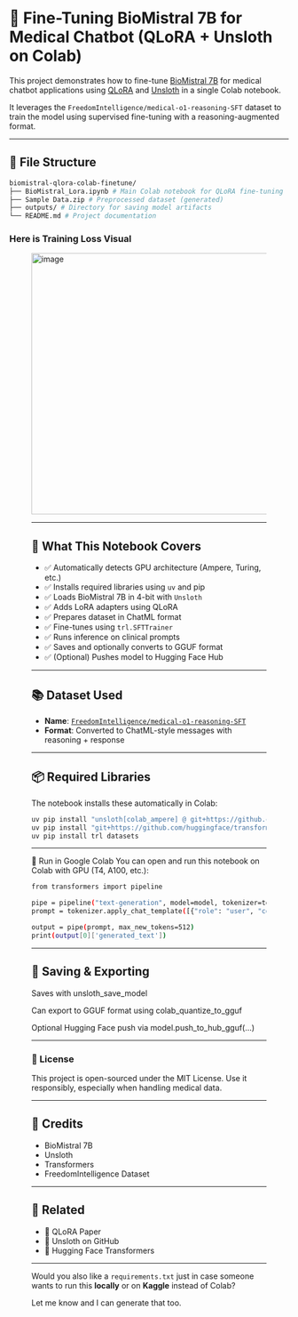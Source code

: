 # 🧠 Fine-Tuning BioMistral 7B for Medical Chatbot (QLoRA + Unsloth on Colab)

This project demonstrates how to fine-tune [BioMistral 7B](https://huggingface.co/BioMistral/BioMistral-7B) for medical chatbot applications using [QLoRA](https://arxiv.org/abs/2305.14314) and [Unsloth](https://github.com/unslothai/unsloth) in a single Colab notebook.

It leverages the `FreedomIntelligence/medical-o1-reasoning-SFT` dataset to train the model using supervised fine-tuning with a reasoning-augmented format.

---

## 📁 File Structure

```bash
biomistral-qlora-colab-finetune/
├── BioMistral_Lora.ipynb # Main Colab notebook for QLoRA fine-tuning
├── Sample Data.zip # Preprocessed dataset (generated)
├── outputs/ # Directory for saving model artifacts
└── README.md # Project documentation
```

### Here is Training Loss Visual
<Figure size 640x480 with 1 Axes><img width="630" height="470" alt="image" src="https://github.com/user-attachments/assets/4e32b4c5-3bdf-4abb-b710-6c555ad2eb08" />

---

## 🚀 What This Notebook Covers

- ✅ Automatically detects GPU architecture (Ampere, Turing, etc.)
- ✅ Installs required libraries using `uv` and pip
- ✅ Loads BioMistral 7B in 4-bit with `Unsloth`
- ✅ Adds LoRA adapters using QLoRA
- ✅ Prepares dataset in ChatML format
- ✅ Fine-tunes using `trl.SFTTrainer`
- ✅ Runs inference on clinical prompts
- ✅ Saves and optionally converts to GGUF format
- ✅ (Optional) Pushes model to Hugging Face Hub

---

## 📚 Dataset Used

- **Name**: [`FreedomIntelligence/medical-o1-reasoning-SFT`](https://huggingface.co/datasets/FreedomIntelligence/medical-o1-reasoning-SFT)
- **Format**: Converted to ChatML-style messages with reasoning + response

---

## 📦 Required Libraries

The notebook installs these automatically in Colab:

```bash
uv pip install "unsloth[colab_ampere] @ git+https://github.com/unslothai/unsloth.git"
uv pip install "git+https://github.com/huggingface/transformers.git"
uv pip install trl datasets
```

---

🧪 Run in Google Colab
You can open and run this notebook on Colab with GPU (T4, A100, etc.):

```bash
from transformers import pipeline

pipe = pipeline("text-generation", model=model, tokenizer=tokenizer, device=0)
prompt = tokenizer.apply_chat_template([{"role": "user", "content": "What’s the diagnosis for persistent cough + weight loss?"}], tokenize=False, add_generation_prompt=True)

output = pipe(prompt, max_new_tokens=512)
print(output[0]['generated_text'])
```

---

## 💾 Saving & Exporting
Saves with unsloth_save_model

Can export to GGUF format using colab_quantize_to_gguf

Optional Hugging Face push via model.push_to_hub_gguf(...)

---

### 📜 License
This project is open-sourced under the MIT License. Use it responsibly, especially when handling medical data.

---

## 🙌 Credits

- BioMistral 7B
- Unsloth
- Transformers
- FreedomIntelligence Dataset

--- 

## 🔗 Related
- 🔬 QLoRA Paper
- 🐍 Unsloth on GitHub
- 🤗 Hugging Face Transformers

---

Would you also like a `requirements.txt` just in case someone wants to run this **locally** or on **Kaggle** instead of Colab?

Let me know and I can generate that too.
